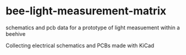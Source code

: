 # bee-light-measurement-matrix
schematics and pcb data for a prototype of light measuement within a beehive

Collecting electrical schematics and PCBs made with KiCad
